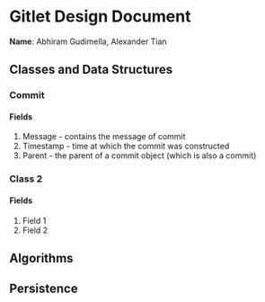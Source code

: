 # Gitlet Design Document

**Name**: Abhiram Gudimella, Alexander Tian

## Classes and Data Structures

### Commit

#### Fields

1. Message - contains the message of commit
2. Timestamp - time at which the commit was constructed
3. Parent - the parent of a commit object (which is also a commit)

### Class 2

#### Fields

1. Field 1
2. Field 2


## Algorithms

## Persistence


